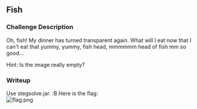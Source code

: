 ## Fish

### Challenge Description

Oh, fish! My dinner has turned transparent again. What will I eat now that I can't eat that yummy, yummy, fish head, mmmmmm head of fish mm so good...  

Hint: Is the image really empty?  

### Writeup
Use stegsolve.jar.  :B
Here is the flag:  
![flag.png](https://github.com/aahsani/CTFWriteups/blob/master/%C3%A5ngstromCTF2021/Misc/Fish/flag.png)